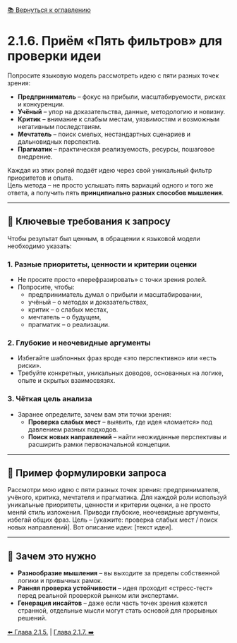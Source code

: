 [📚 Вернуться к оглавлению](../../README_ru.md)

# 2.1.6. Приём «Пять фильтров» для проверки идеи

Попросите языковую модель рассмотреть идею с пяти разных точек зрения:
- **Предприниматель** – фокус на прибыли, масштабируемости, рисках и конкуренции.
- **Учёный** – упор на доказательства, данные, методологию и новизну.
- **Критик** – внимание к слабым местам, уязвимостям и возможным негативным последствиям.
- **Мечтатель** – поиск смелых, нестандартных сценариев и дальновидных перспектив.
- **Прагматик** – практическая реализуемость, ресурсы, пошаговое внедрение.

Каждая из этих ролей подаёт идею через свой уникальный фильтр приоритетов и опыта.  
Цель метода – не просто услышать пять вариаций одного и того же ответа, а получить пять **принципиально разных способов мышления**.

---

## 🔹 Ключевые требования к запросу

Чтобы результат был ценным, в обращении к языковой модели необходимо указать:

### 1. Разные приоритеты, ценности и критерии оценки
- Не просите просто «перефразировать» с точки зрения ролей.
- Попросите, чтобы:
  - предприниматель думал о прибыли и масштабировании,  
  - учёный – о методах и доказательствах,  
  - критик – о слабых местах,  
  - мечтатель – о будущем,  
  - прагматик – о реализации.

### 2. Глубокие и неочевидные аргументы
- Избегайте шаблонных фраз вроде «это перспективно» или «есть риски».
- Требуйте конкретных, уникальных доводов, основанных на логике, опыте и скрытых взаимосвязях.

### 3. Чёткая цель анализа
- Заранее определите, зачем вам эти точки зрения:
  - **Проверка слабых мест** – выявить, где идея «ломается» под давлением разных подходов.
  - **Поиск новых направлений** – найти неожиданные перспективы и расширить рамки первоначальной концепции.

---

## 💬 Пример формулировки запроса

Рассмотри мою идею с пяти разных точек зрения: предпринимателя, учёного, критика, мечтателя и прагматика. Для каждой роли используй уникальные приоритеты, ценности и критерии оценки, а не просто меняй стиль изложения. Приводи глубокие, неочевидные аргументы, избегай общих фраз.
Цель – [укажите: проверка слабых мест / поиск новых направлений].
Вот описание идеи: [текст идеи].

---

## 🔎 Зачем это нужно

- **Разнообразие мышления** – вы выходите за пределы собственной логики и привычных рамок.
- **Ранняя проверка устойчивости** – идея проходит «стресс-тест» перед реальной проверкой рынком или экспертами.
- **Генерация инсайтов** – даже если часть точек зрения кажется странной, отдельные мысли могут стать основой для прорывных решений.

[⬅️ Глава 2.1.5.](chapter215.md)  |  [Глава 2.1.7. ➡️](chapter217.md)
